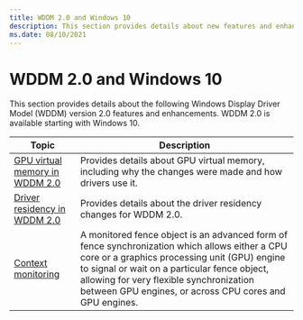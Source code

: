 ```yaml
---
title: WDDM 2.0 and Windows 10
description: This section provides details about new features and enhancements in Windows Display Driver Model (WDDM) version 2.0, which is available starting with Windows 10.
ms.date: 08/10/2021
---
```


# WDDM 2.0 and Windows 10

This section provides details about the following Windows Display Driver Model (WDDM) version 2.0 features and enhancements. WDDM 2.0 is available starting with Windows 10.

| Topic | Description |
| ----- | ----------- |
| [GPU virtual memory in WDDM 2.0](gpu-virtual-memory-in-wddm-2-0.md) | Provides details about GPU virtual memory, including why the changes were made and how drivers use it. |
| [Driver residency in WDDM 2.0](driver-residency-in-wddm-2-0.md) | Provides details about the driver residency changes for WDDM 2.0. |
| [Context monitoring](context-monitoring.md) | A monitored fence object is an advanced form of fence synchronization which allows either a CPU core or a graphics processing unit (GPU) engine to signal or wait on a particular fence object, allowing for very flexible synchronization between GPU engines, or across CPU cores and GPU engines. |
